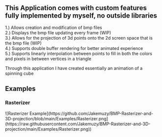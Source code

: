 <h2>This Application comes with custom features fully implemented by myself, no outside libraries</h2>  

1.) Allows creation and modification of bmp files  
2.) Displays the bmp file updating every frame (WIP)  
3.) Allows for the projection of 3d points onto the 2d screen space that is the bmp file (WIP)  
4.) Supports double buffer rendering for better animated experience  
5.) Supports linearly interpolation between points to fill in both the colors and pixels in between vertices in a triangle  
  
Through this application I have created essentially an animation of a spinning cube  

<h2>Examples</h2>  

  
<h3>Rasterizer</h3>  
![Rasterizer Example](https://github.com/Jakemuzy/BMP-Rasterizer-and-3D-projection/blob/main/Examples/Rasterizer.png](https://raw.githubusercontent.com/Jakemuzy/BMP-Rasterizer-and-3D-projection/main/Examples/Rasterizer.png))
